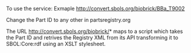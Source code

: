 To use the service:
Exmaple
http://convert.sbols.org/biobrick/BBa_T9002

Change the Part ID to any other in partsregistry.org 

The URL http://convert.sbols.org/biobrick/*
maps to a script which takes the Part ID and retrives the Registry XML from its API transforming it to SBOL:Core:rdf using an XSLT stylesheet. 


